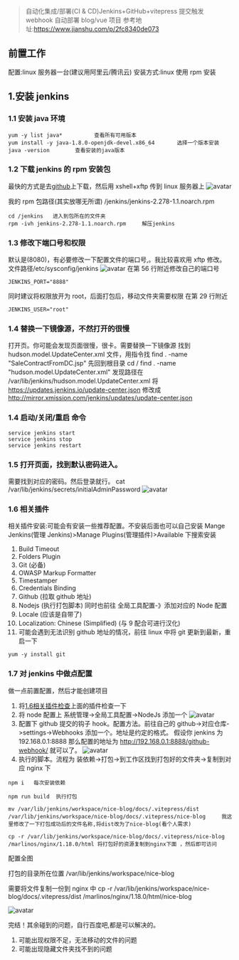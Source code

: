> 自动化集成/部署(CI & CD)Jenkins+GitHub+vitepress 提交触发 webhook 自动部署 blog/vue 项目
> 参考地址:https://www.jianshu.com/p/2fc8340de073

## 前置工作

配置:linux 服务器一台(建议用阿里云/腾讯云)
安装方式:linux 使用 rpm 安装

## 1.安装 jenkins

### 1.1 安装 java 环境

```
yum -y list java*          查看所有可用版本
yum install -y java-1.8.0-openjdk-devel.x86_64       选择一个版本安装
java -version        查看安装的java版本
```

### 1.2 下载 jenkins 的 rpm 安装包

最快的方式是去[github](https://github.com/jenkinsci/jenkins/releases)上下载，然后用 xshell+xftp 传到 linux 服务器上
![avatar](./img/img1.jpg)

我的 rpm 包路径(其实放哪无所谓) /jenkins/jenkins-2.278-1.1.noarch.rpm

```
cd /jenkins   进入到包所在的文件夹
rpm -ivh jenkins-2.278-1.1.noarch.rpm     解压jenkins
```

### 1.3 修改下端口号和权限

默认是(8080)，有必要修改一下配置文件的端口号,。我比较喜欢用 xftp 修改。
文件路径/etc/sysconfig/jenkins
![avatar](./img/img2.jpg)
在第 56 行附近修改自己的端口号

```
JENKINS_PORT="8888"
```

同时建议将权限放开为 root，后面打包后，移动文件夹需要权限
在第 29 行附近

```
JENKINS_USER="root"
```

### 1.4 替换一下镜像源，不然打开的很慢

打开页。你可能会发现页面很慢，很卡。需要替换一下镜像源
找到 hudson.model.UpdateCenter.xml 文件，用指令找 find . -name "SaleContractFromDC.jsp"
先回到根目录
cd /
find . -name "hudson.model.UpdateCenter.xml"
发现路径在 /var/lib/jenkins/hudson.model.UpdateCenter.xml
将<url>https://updates.jenkins.io/update-center.json</url> 修改成<url>http://mirror.xmission.com/jenkins/updates/update-center.json</url>

### 1.4 启动/关闭/重启 命令

```
service jenkins start
service jenkins stop
service jenkins restart
```

### 1.5 打开页面，找到默认密码进入。

需要找到对应的密码。然后登录就行。 cat /var/lib/jenkins/secrets/initialAdminPassword
![avatar](./img/img3.jpg)

### 1.6 相关插件

相关插件安装:可能会有安装一些推荐配置。不安装后面也可以自己安装
Mange Jenkins(管理 Jenkins)>Manage Plugins(管理插件)>Available 下搜索安装

1. Build Timeout
2. Folders Plugin
3. Git (必备)
4. OWASP Markup Formatter
5. Timestamper
6. Credentials Binding
7. Github (拉取 github 地址)
8. Nodejs (执行打包脚本) 同时也前往 全局工具配置-》添加对应的 Node 配置
9. Locale (应该是自带了)
10. Localization: Chinese (Simplified) (与 9 配合可进行汉化)
11. 可能会遇到无法识别 github 地址的情况，前往 linux 中将 git 更新到最新，重启一下

```
yum -y install git
```

### 1.7 对 jenkins 中做点配置

做一点前置配置，然后才能创建项目

1.  将[1.6相关插件检查](http://192.168.3.9:3000/linux/jenkins.html#_1-6-相关插件)上面的插件检查一下
2.  将 node 配置上 系统管理->全局工具配置->NodeJs 添加一个
    ![avatar](./img/img6.jpg)
3.  配置下 github 提交的钩子 hook。配置方法。前往自己的 github->对应仓库->settings->Webhooks 添加一个。地址是约定的格式。 假设你 jenkins 为 192.168.0.1:8888 那么配置的地址为 http://192.168.0.1:8888/github-webhook/ 就可以了。
    ![avatar](./img/img7.jpg)
4.  执行的脚本。流程为 装依赖->打包->到工作区找到打包好的文件夹->复制到对应 nginx 下

```
npm i   每次安装依赖

npm run build  执行打包

mv /var/lib/jenkins/workspace/nice-blog/docs/.vitepress/dist  /var/lib/jenkins/workspace/nice-blog/docs/.vitepress/nice-blog     我这里修改了一下打包成功后的文件名称,将dist改为了nice-blog(看个人需求)

cp -r /var/lib/jenkins/workspace/nice-blog/docs/.vitepress/nice-blog  /marlinos/nginx/1.18.0/html 将打包好的资源复制到nginx下面 ，然后即可访问
```


配置全图

打包的目录所在位置
/var/lib/jenkins/workspace/nice-blog

需要将文件复制一份到 nginx 中
cp -r /var/lib/jenkins/workspace/nice-blog/docs/.vitepress/dist /marlinos/nginx/1.18.0/html/nice-blog

![avatar](./img/img5.png)


完结！其余碰到的问题，自行百度吧,都是可以解决的。
1. 可能出现权限不足，无法移动的文件的问题
2. 可能出现隐藏文件夹找不到的问题
